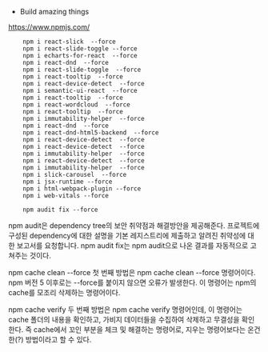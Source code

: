 
* Build amazing things

https://www.npmjs.com/
 

        npm i react-slick  --force
        npm i react-slide-toggle --force
        npm i echarts-for-react  --force
        npm i react-dnd  --force
        npm i react-slide-toggle  --force
        npm i react-tooltip  --force
        npm i react-device-detect  --force
        npm i semantic-ui-react  --force
        npm i react-tooltip  --force
        npm i react-wordcloud  --force
        npm i react-tooltip  --force
        npm i immutability-helper  --force
        npm i react-dnd  --force
        npm i react-dnd-html5-backend  --force
        npm i react-device-detect  --force
        npm i react-device-detect  --force
        npm i immutability-helper  --force
        npm i react-device-detect  --force
        npm i immutability-helper  --force
        npm i slick-carousel  --force
        npm i jsx-runtime --force
        npm i html-webpack-plugin --force
        npm i web-vitals --force

        npm audit fix --force


npm audit은 dependency tree의 보안 취약점과 해결방안을 제공해준다. 프로젝트에 구성된 dependency에 대한 설명을 기본 레지스트리에 제출하고 알려진 취약성에 대한 보고서를 요청합니다.
npm audit fix는 npm audit으로 나온 결과를 자동적으로 고쳐주는 것이다. 


npm cache clean --force
첫 번째 방법은 npm cache clean --force 명령어이다. npm 버전 5 이후로는 --force를 붙이지 않으면 오류가 발생한다. 이 명령어는 npm의 cache를 모조리 삭제하는 명령어이다.

npm cache verify
두 번째 방법은 npm cache verify 명령어인데, 이 명령어는 cache 폴더의 내용을 확인하고, 가비지 데이터들을 수집하여 삭제하고 무결성을 확인한다. 즉 cache에서 꼬인 부분을 체크 및 해결하는 명령어로, 지우는 명령어보다는 온건한(?) 방법이라고 할 수 있다.
